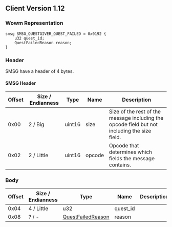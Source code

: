 ## Client Version 1.12

### Wowm Representation
```rust,ignore
smsg SMSG_QUESTGIVER_QUEST_FAILED = 0x0192 {
    u32 quest_id;
    QuestFailedReason reason;
}
```
### Header
SMSG have a header of 4 bytes.

#### SMSG Header
| Offset | Size / Endianness | Type   | Name   | Description |
| ------ | ----------------- | ------ | ------ | ----------- |
| 0x00   | 2 / Big           | uint16 | size   | Size of the rest of the message including the opcode field but not including the size field.|
| 0x02   | 2 / Little        | uint16 | opcode | Opcode that determines which fields the message contains.|

### Body

| Offset | Size / Endianness | Type | Name | Description | Comment |
| ------ | ----------------- | ---- | ---- | ----------- | ------- |
| 0x04 | 4 / Little | u32 | quest_id |  |  |
| 0x08 | ? / - | [QuestFailedReason](questfailedreason.md) | reason |  |  |

